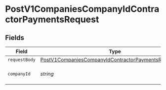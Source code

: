 # PostV1CompaniesCompanyIdContractorPaymentsRequest


## Fields

| Field                                                                                                                                     | Type                                                                                                                                      | Required                                                                                                                                  | Description                                                                                                                               |
| ----------------------------------------------------------------------------------------------------------------------------------------- | ----------------------------------------------------------------------------------------------------------------------------------------- | ----------------------------------------------------------------------------------------------------------------------------------------- | ----------------------------------------------------------------------------------------------------------------------------------------- |
| `requestBody`                                                                                                                             | [PostV1CompaniesCompanyIdContractorPaymentsRequestBody](../../models/operations/postv1companiescompanyidcontractorpaymentsrequestbody.md) | :heavy_minus_sign:                                                                                                                        | N/A                                                                                                                                       |
| `companyId`                                                                                                                               | *string*                                                                                                                                  | :heavy_check_mark:                                                                                                                        | The UUID of the company                                                                                                                   |